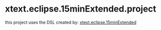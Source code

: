 # xtext.eclipse.15minExtended.project

this project uses the DSL created by: [xtext.eclipse.15minExtended](https://github.com/tmtron/xtext.eclipse.15minExtended)
